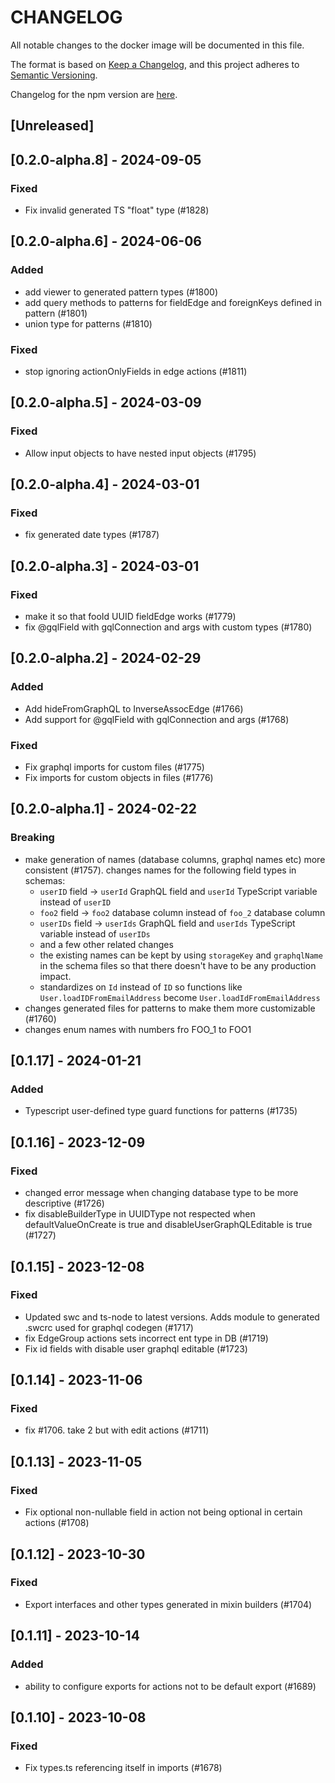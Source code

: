 # CHANGELOG

All notable changes to the docker image will be documented in this file.

The format is based on [Keep a Changelog](https://keepachangelog.com/en/1.0.0/),
and this project adheres to [Semantic Versioning](https://semver.org/spec/v2.0.0.html).

Changelog for the npm version are [here](/CHANGELOG.md).

## [Unreleased]

## [0.2.0-alpha.8] - 2024-09-05

### Fixed

- Fix invalid generated TS "float" type (#1828)

## [0.2.0-alpha.6] - 2024-06-06

### Added

- add viewer to generated pattern types (#1800)
- add query methods to patterns for fieldEdge and foreignKeys defined in pattern (#1801)
- union type for patterns (#1810)


### Fixed

- stop ignoring actionOnlyFields in edge actions (#1811)


## [0.2.0-alpha.5] - 2024-03-09

### Fixed

- Allow input objects to have nested input objects (#1795)

## [0.2.0-alpha.4] - 2024-03-01

### Fixed

- fix generated date types (#1787)

## [0.2.0-alpha.3] - 2024-03-01

### Fixed

- make it so that fooId UUID fieldEdge works (#1779)
- fix @gqlField with gqlConnection and args with custom types (#1780)

## [0.2.0-alpha.2] - 2024-02-29

### Added

- Add hideFromGraphQL to InverseAssocEdge (#1766)
- Add support for @gqlField with gqlConnection and args (#1768)

### Fixed

- Fix graphql imports for custom files (#1775)
- Fix imports for custom objects in files (#1776)

## [0.2.0-alpha.1] - 2024-02-22

### Breaking

- make generation of names (database columns, graphql names etc) more consistent (#1757). changes names for the following field types in schemas: 
  * `userID` field -> `userId` GraphQL field and `userId` TypeScript variable instead of `userID`
  * `foo2` field -> `foo2` database column instead of `foo_2` database column
  * `userIDs` field -> `userIds` GraphQL field and `userIds` TypeScript variable instead of `userIDs`
  * and a few other related changes
  * the existing names can be kept by using `storageKey` and `graphqlName` in the schema files so that there doesn't have to be any production impact.
  * standardizes on `Id` instead of `ID` so functions like `User.loadIDFromEmailAddress` become `User.loadIdFromEmailAddress`
- changes generated files for patterns to make them more customizable (#1760)
- changes enum names with numbers fro FOO_1 to FOO1

## [0.1.17] - 2024-01-21

### Added

- Typescript user-defined type guard functions for patterns (#1735)

## [0.1.16] - 2023-12-09

### Fixed

- changed error message when changing database type to be more descriptive (#1726)
- fix disableBuilderType in UUIDType not respected when defaultValueOnCreate is true and disableUserGraphQLEditable is true (#1727)

## [0.1.15] - 2023-12-08

### Fixed

- Updated swc and ts-node to latest versions. Adds module to generated .swcrc used for graphql codegen (#1717)
- fix EdgeGroup actions sets incorrect ent type in DB (#1719)
- Fix id fields with disable user graphql editable (#1723)

## [0.1.14] - 2023-11-06

### Fixed

- fix #1706. take 2 but with edit actions (#1711)

## [0.1.13] - 2023-11-05

### Fixed

- Fix optional non-nullable field in action not being optional in certain actions (#1708)

## [0.1.12] - 2023-10-30

### Fixed

- Export interfaces and other types generated in mixin builders (#1704)

## [0.1.11] - 2023-10-14

### Added

- ability to configure exports for actions not to be default export (#1689)

## [0.1.10] - 2023-10-08

### Fixed

- Fix types.ts referencing itself in imports (#1678)
